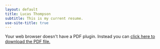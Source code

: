 ```yaml
---
layout: default
title: Lucas Thompson
subtitle: This is my current resume.
use-site-title: true
---
```


<object data="/papers/resume_lucas_thompson.pdf" type="application/pdf" width="100%" height="750">
  Your web browser doesn't have a PDF plugin. Instead you can <a href="/papers/resume_lucas_thompson.pdf">click here to download the PDF file.</a>
</object>
